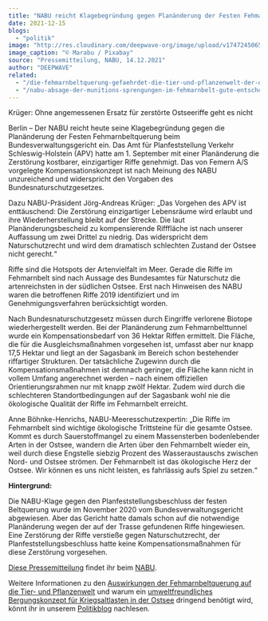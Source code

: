 ```yaml
---
title: "NABU reicht Klagebegründung gegen Planänderung der Festen Fehmarnbeltquerung ein"
date: 2021-12-15
blogs: 
  - "politik"
image: "http://res.cloudinary.com/deepwave-org/image/upload/v1747245065/deepwave.org/baltic-sea-g88fd77476_1920.jpg"
image_caption: "© Marabu / Pixabay"
source: "Pressemitteilung, NABU, 14.12.2021"
author: "DEEPWAVE"
related: 
  - "/die-fehmarnbeltquerung-gefaehrdet-die-tier-und-pflanzenwelt-der-ostsee/"
  - "/nabu-absage-der-munitions-sprengungen-im-fehmarnbelt-gute-entscheidung/"
---
```


Krüger: Ohne angemessenen Ersatz für zerstörte Ostseeriffe geht es nicht

Berlin – Der NABU reicht heute seine Klagebegründung gegen die Planänderung der Festen Fehmarnbeltquerung beim Bundesverwaltungsgericht ein. Das Amt für Planfeststellung Verkehr Schleswig-Holstein (APV) hatte am 1. September mit einer Planänderung die Zerstörung kostbarer, einzigartiger Riffe genehmigt. Das von Femern A/S vorgelegte Kompensationskonzept ist nach Meinung des NABU unzureichend und widerspricht den Vorgaben des Bundesnaturschutzgesetzes.

Dazu NABU-Präsident Jörg-Andreas Krüger: „Das Vorgehen des APV ist enttäuschend: Die Zerstörung einzigartiger Lebensräume wird erlaubt und ihre Wiederherstellung bleibt auf der Strecke. Die laut Planänderungsbescheid zu kompensierende Rifffläche ist nach unserer Auffassung um zwei Drittel zu niedrig. Das widerspricht dem Naturschutzrecht und wird dem dramatisch schlechten Zustand der Ostsee nicht gerecht.“

Riffe sind die Hotspots der Artenvielfalt im Meer. Gerade die Riffe im Fehmarnbelt sind nach Aussage des Bundesamtes für Naturschutz die artenreichsten in der südlichen Ostsee. Erst nach Hinweisen des NABU waren die betroffenen Riffe 2019 identifiziert und im Genehmigungsverfahren berücksichtigt worden.

Nach Bundesnaturschutzgesetz müssen durch Eingriffe verlorene Biotope wiederhergestellt werden. Bei der Planänderung zum Fehmarnbelttunnel wurde ein Kompensationsbedarf von 36 Hektar Riffen ermittelt. Die Fläche, die für die Ausgleichsmaßnahmen vorgesehen ist, umfasst aber nur knapp 17,5 Hektar und liegt an der Sagasbank im Bereich schon bestehender riffartiger Strukturen. Der tatsächliche Zugewinn durch die Kompensationsmaßnahmen ist demnach geringer, die Fläche kann nicht in vollem Umfang angerechnet werden – nach einem offiziellen Orientierungsrahmen nur mit knapp zwölf Hektar. Zudem wird durch die schlechteren Standortbedingungen auf der Sagasbank wohl nie die ökologische Qualität der Riffe im Fehmarnbelt erreicht.

Anne Böhnke-Henrichs, NABU-Meeresschutzexpertin: „Die Riffe im Fehmarnbelt sind wichtige ökologische Trittsteine für die gesamte Ostsee. Kommt es durch Sauerstoffmangel zu einem Massensterben bodenlebender Arten in der Ostsee, wandern die Arten über den Fehmarnbelt wieder ein, weil durch diese Engstelle siebzig Prozent des Wasseraustauschs zwischen Nord- und Ostsee strömen. Der Fehmarnbelt ist das ökologische Herz der Ostsee. Wir können es uns nicht leisten, es fahrlässig aufs Spiel zu setzen.“

**Hintergrund:**

Die NABU-Klage gegen den Planfeststellungsbeschluss der festen Beltquerung wurde im November 2020 vom Bundesverwaltungsgericht abgewiesen. Aber das Gericht hatte damals schon auf die notwendige Planänderung wegen der auf der Trasse gefundenen Riffe hingewiesen. Eine Zerstörung der Riffe verstieße gegen Naturschutzrecht, der Planfeststellungsbeschluss hatte keine Kompensationsmaßnahmen für diese Zerstörung vorgesehen.

[Diese Pressemitteilung](https://www.nabu.de/modules/presseservice/index.php?popup=true&db=presseservice&show=33392) findet ihr beim [NABU](https://www.nabu.de/).

Weitere Informationen zu den [Auswirkungen der Fehmarnbeltquerung auf die Tier- und Pflanzenwelt](https://www.deepwave.org/die-fehmarnbeltquerung-gefaehrdet-die-tier-und-pflanzenwelt-der-ostsee/) und warum ein [umweltfreundliches Bergungskonzept für Kriegsaltlasten in der Ostsee](https://www.deepwave.org/nabu-absage-der-munitions-sprengungen-im-fehmarnbelt-gute-entscheidung/) dringend benötigt wird, könnt ihr in unserem [Politikblog](https://www.deepwave.org/blogs/politik/) nachlesen.
